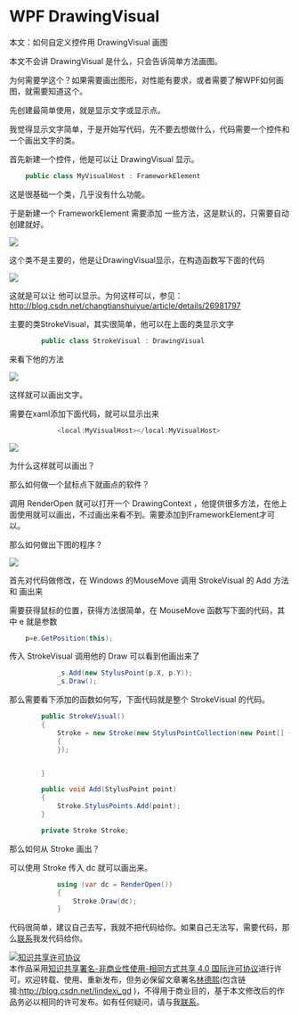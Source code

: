 # WPF DrawingVisual

本文：如何自定义控件用 DrawingVisual 画图

<!--more-->
<!-- CreateTime:2020/3/5 9:26:16 -->

<!-- csdn -->

本文不会讲 DrawingVisual 是什么，只会告诉简单方法画图。

为何需要学这个？如果需要画出图形，对性能有要求，或者需要了解WPF如何画图，就需要知道这个。

先创建最简单使用，就是显示文字或显示点。

我觉得显示文字简单，于是开始写代码，先不要去想做什么，代码需要一个控件和一个画出文字的类。

首先新建一个控件，他是可以让 DrawingVisual 显示。


```csharp
    public class MyVisualHost : FrameworkElement
```

这是很基础一个类，几乎没有什么功能。

于是新建一个  FrameworkElement  需要添加 一些方法，这是默认的，只需要自动创建就好。

![](http://image.acmx.xyz/AwCCAwMAItoFAMV%2BBQA28wYAAQAEAK4%2BAQBmQwIAaOgJAOjZ%2F2017323102952.jpg)

这个类不是主要的，他是让DrawingVisual显示，在构造函数写下面的代码

![](http://image.acmx.xyz/AwCCAwMAItoFAMV%2BBQA28wYAAQAEAK4%2BAQBmQwIAaOgJAOjZ%2F2017323103719.jpg)


这就是可以让 他可以显示。为何这样可以，参见：http://blog.csdn.net/changtianshuiyue/article/details/26981797

主要的类StrokeVisual，其实很简单，他可以在上面的类显示文字


```csharp
        public class StrokeVisual : DrawingVisual

```
来看下他的方法 

![](http://image.acmx.xyz/AwCCAwMAItoFAMV%2BBQA28wYAAQAEAK4%2BAQBmQwIAaOgJAOjZ%2F201732310406.jpg)

这样就可以画出文字。

需要在xaml添加下面代码，就可以显示出来


```csharp
            <local:MyVisualHost></local:MyVisualHost>

```


![](http://image.acmx.xyz/AwCCAwMAItoFAMV%2BBQA28wYAAQAEAK4%2BAQBmQwIAaOgJAOjZ%2F201732310419.jpg)

为什么这样就可以画出？

那么如何做一个鼠标点下就画点的软件？

调用 RenderOpen 就可以打开一个 DrawingContext ，他提供很多方法，在他上面使用就可以画出，不过画出来看不到。需要添加到FrameworkElement才可以。

那么如何做出下图的程序？

![](http://image.acmx.xyz/AwCCAwMAItoFAMV%2BBQA28wYAAQAEAK4%2BAQBmQwIAaOgJAOjZ%2F2017%25E5%25B9%25B43%25E6%259C%258823%25E6%2597%25A5%2520112045.gif)

首先对代码做修改，在 Windows 的MouseMove 调用 StrokeVisual 的 Add 方法和 画出来

需要获得鼠标的位置，获得方法很简单，在 MouseMove 函数写下面的代码，其中 e 就是参数


```csharp
    p=e.GetPosition(this);
```

传入 StrokeVisual 调用他的 Draw 可以看到他画出来了


```csharp
            _s.Add(new StylusPoint(p.X, p.Y));
            _s.Draw();
```

那么需要看下添加的函数如何写，下面代码就是整个 StrokeVisual 的代码。

```csharp
        public StrokeVisual()
        {
            Stroke = new Stroke(new StylusPointCollection(new Point[] { new Point(10, 10), }), new DrawingAttributes()
            {
            });


        }

        public void Add(StylusPoint point)
        {
            Stroke.StylusPoints.Add(point);
        }

        private Stroke Stroke;
```
那么如何从 Stroke 画出？

可以使用 Stroke 传入 dc 就可以画出来。


```csharp
            using (var dc = RenderOpen())
            {
                Stroke.Draw(dc);
            }
```

代码很简单，建议自己去写，我就不把代码给你。如果自己无法写，需要代码，那么[联系](mailto:lindexi_gd@163.com)我发代码给你。

<a rel="license" href="http://creativecommons.org/licenses/by-nc-sa/4.0/"><img alt="知识共享许可协议" style="border-width:0" src="https://licensebuttons.net/l/by-nc-sa/4.0/88x31.png" /></a><br />本作品采用<a rel="license" href="http://creativecommons.org/licenses/by-nc-sa/4.0/">知识共享署名-非商业性使用-相同方式共享 4.0 国际许可协议</a>进行许可。欢迎转载、使用、重新发布，但务必保留文章署名[林德熙](http://blog.csdn.net/lindexi_gd)(包含链接:http://blog.csdn.net/lindexi_gd )，不得用于商业目的，基于本文修改后的作品务必以相同的许可发布。如有任何疑问，请与我[联系](mailto:lindexi_gd@163.com)。 
